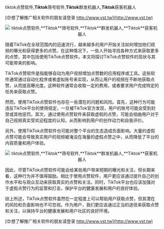 tiktok点赞软件,**Tiktok**筛号软件,**Tiktok**群发机器人,**Tiktok**获客机器人

[😍想了解推广相关软件的朋友请登录 http://www.vst.tw](http://www.vst.tw)

 <center><img src="https://vst.tw/MP4/tuiguang/png/1.png" alt="tiktok点赞软件,**Tiktok**筛号软件,**Tiktok**群发机器人,**Tiktok**获客机器人"></center>

随着TikTok在全球范围内的迅速流行，越来越多的用户开始关注如何增加他们视频的曝光和获得更多的点赞。在这种情况下，一些人开始寻找各种方式来获取更多的点赞，其中包括使用TikTok点赞软件。本文将探讨TikTok点赞软件的现状与其可能带来的影响。

TikTok点赞软件是指能够自动为用户视频增加点赞数的应用程序或工具。这些软件通常通过自动化程序或者虚拟账号来实现，从而让用户的视频在不断地获取点赞，从而提高曝光度。这种软件通常会收取一定的费用，或者要求用户完成特定的任务来获取点赞。

然而，使用TikTok点赞软件也存在一些潜在的问题和风险。首先，这种行为可能违反TikTok平台的使用规定，一旦被TikTok官方发现，用户的账号可能会受到封禁或其他惩罚。其次，通过使用点赞软件来获取虚假的点赞，可能会扭曲用户对于自己视频真实受欢迎程度的认知，从而影响到用户的创作动力和自我评价。

另外，使用TikTok点赞软件也可能对整个平台的生态造成负面影响。大量的虚假点赞可能会导致真实用户的视频被淹没在海量的虚假点赞之中，从而降低了平台的内容质量和用户体验。

 <center><img src="https://vst.tw/MP4/tuiguang/png/4.png" alt="tiktok点赞软件,**Tiktok**筛号软件,**Tiktok**群发机器人,**Tiktok**获客机器人"></center>

因此，尽管TikTok点赞软件可能会给某些用户带来短期的曝光和关注，但长期来看，这种行为并不值得鼓励。相比于使用点赞软件，用户更应该通过提升自己的创作水平和与观众互动来获取真实的点赞和关注。同时，TikTok平台也应该加强对于虚假点赞行为的监管和打击，保护平台的健康发展和用户的良好体验。

综上所述，TikTok点赞软件虽然在一定程度上可以帮助用户获取点赞，但其潜在的风险和负面影响也不可忽视。作为用户，我们更应该通过正当的途径来获取点赞和关注，以保持平台的健康发展和用户社区的良好环境。

[😍想了解推广相关软件的朋友请登录 http://www.vst.tw](http://www.vst.tw)



